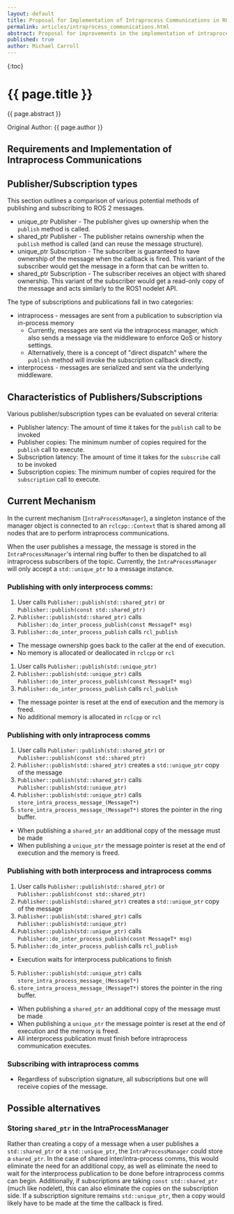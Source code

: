```yaml
---
layout: default
title: Proposal for Implementation of Intraprocess Communications in ROS 2
permalink: articles/intraprocess_communications.html
abstract: Proposal for improvements in the implementation of intraprocess communications in ROS2.
published: true
author: Michael Carroll
---
```


{:toc}

# {{ page.title }}

<div class="abstract" markdown="1">
{{ page.abstract }}
</div>

Original Author: {{ page.author }}


## Requirements and Implementation of Intraprocess Communications



## Publisher/Subscription types

This section outlines a comparison of various potential methods of publishing and subscribing to ROS 2 messages.

* unique_ptr Publisher - The publisher gives up ownership when the `publish` method is called.
* shared_ptr Publisher - The publisher retains ownership when the `publish` method is called (and can reuse the message structure).
* unique_ptr Subscription - The subscriber is guaranteed to have ownership of the message when the callback is fired.  This variant of the subscriber would get the message in a form that can be written to.
* shared_ptr Subscription - The subscriber receives an object with shared ownership.  This variant of the subscriber would get a read-only copy of the message and acts similarly to the ROS1 nodelet API.

The type of subscriptions and publications fall in two categories:

* intraprocess - messages are sent from a publication to subscription via in-process memory
  * Currently, messages are sent via the intraprocess manager, which also sends a message via the middleware to enforce QoS or history settings.
  * Alternatively, there is a concept of "direct dispatch" where the `publish` method will invoke the subscription callback directly.
* interprocess - messages are serialized and sent via the underlying middleware.

## Characteristics of Publishers/Subscriptions

Various publisher/subscription types can be evaluated on several criteria:

* Publisher latency: The amount of time it takes for the `publish` call to be invoked
* Publisher copies: The minimum number of copies required for the `publish` call to execute.
* Subscription latency: The amount of time it takes for the `subscribe` call to be invoked
* Subscription copies: The minimum number of copies required for the `subscription` call to execute.

## Current Mechanism

In the current mechanism (`IntraProcessManager`), a singleton instance of the manager object is connected to an `rclcpp::Context` that is shared among all nodes that are to perform intraprocess communications.

When the user publishes a message, the message is stored in the `IntraProcessManager`'s internal ring buffer to then be dispatched to all intraprocess subscribers of the topic.
Currently, the `IntraProcessManager` will only accept a `std::unique_ptr` to a message instance.

### Publishing with only interprocess comms:

1. User calls `Publisher::publish(std::shared_ptr)` or `Publisher::publish(const std::shared_ptr)`
2. `Publisher::publish(std::shared_ptr)` calls `Publisher::do_inter_process_publish(const MessageT* msg)`
3. `Publisher::do_inter_process_publish` calls `rcl_publish`

* The message ownership goes back to the caller at the end of execution.
* No memory is allocated or deallocated in `rclcpp` or `rcl`

1. User calls `Publisher::publish(std::unique_ptr)`
2. `Publisher::publish(std::unique_ptr)` calls `Publisher::do_inter_process_publish(const MessageT* msg)`
3. `Publisher::do_inter_process_publish` calls `rcl_publish`

* The message pointer is reset at the end of execution and the memory is freed.
* No additional memory is allocated in `rclcpp` or `rcl`

### Publishing with only intraprocess comms

1. User calls `Publisher::publish(std::shared_ptr)` or `Publisher::publish(const std::shared_ptr)`
2. `Publisher::publish(std::shared_ptr)` creates a `std::unique_ptr` copy of the message
3. `Publisher::publish(std::shared_ptr)` calls `Publisher::publish(std::unique_ptr)`
4. `Publisher::publish(std::unique_ptr)` calls `store_intra_process_message_(MessageT*)`
5. `store_intra_process_message_(MessageT*)` stores the pointer in the ring buffer.

* When publishing a `shared_ptr` an additional copy of the message must be made
* When publishing a `unique_ptr` the message pointer is reset at the end of execution and the memory is freed.

### Publishing with both interprocess and intraprocess comms

1. User calls `Publisher::publish(std::shared_ptr)` or `Publisher::publish(const std::shared_ptr)`
2. `Publisher::publish(std::shared_ptr)` creates a `std::unique_ptr` copy of the message
3. `Publisher::publish(std::shared_ptr)` calls `Publisher::publish(std::unique_ptr)`
4. `Publisher::publish(std::unique_ptr)` calls `Publisher::do_inter_process_publish(cosnt MessageT* msg)`
5. `Publisher::do_inter_process_publish` calls `rcl_publish`
  * Execution waits for interprocess publications to finish
5. `Publisher::publish(std::unique_ptr)` calls `store_intra_process_message_(MessageT*)`
6. `store_intra_process_message_(MessageT*)` stores the pointer in the ring buffer.

* When publishing a `shared_ptr` an additional copy of the message must be made
* When publishing a `unique_ptr` the message pointer is reset at the end of execution and the memory is freed.
* All interprocess publication must finish before intraprocess communication executes.

### Subscribing with intraprocess comms

* Regardless of subscription signature, all subscriptions but one will receive copies of the message.


## Possible alternatives

### Storing `shared_ptr` in the IntraProcessManager

Rather than creating a copy of a message when a user publishes a `std::shared_ptr` or a `std::unique_ptr`, the `IntraProcessManager` could store a `shared_ptr`.
In the case of shared inter/intra-process comms, this would eliminate the need for an additional copy, as well as eliminate the need to wait for the interprocess publication to be done before intraprocess comms can begin.
Additionally, if subscriptions are taking `const std::shared_ptr` (much like nodelet), this can also eliminate the copies on the subscription side.
If a subscription signiture remains `std::unique_ptr`, then a copy would likely have to be made at the time the callback is fired.

